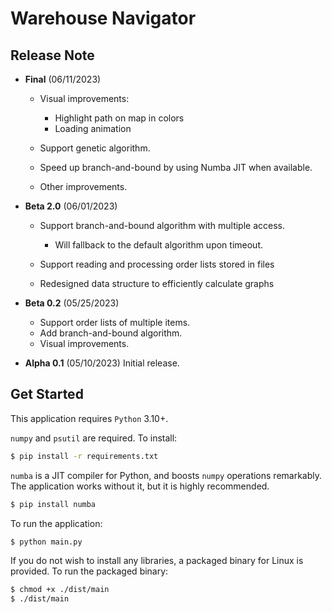 # Warehouse Navigator

## Release Note
- **Final** (06/11/2023)
  - Visual improvements:  
    - Highlight path on map in colors
    - Loading animation

  - Support genetic algorithm. 

  - Speed up branch-and-bound by using Numba JIT when available.

  - Other improvements. 


- **Beta 2.0** (06/01/2023)
  - Support branch-and-bound algorithm with multiple access. 
    - Will fallback to the default algorithm upon timeout. 
  
  - Support reading and processing order lists stored in files
  
  - Redesigned data structure to efficiently calculate graphs
  
- **Beta 0.2** (05/25/2023)
  - Support order lists of multiple items. 
  - Add branch-and-bound algorithm. 
  - Visual improvements. 

- **Alpha 0.1** (05/10/2023)
  Initial release. 

## Get Started
This application requires `Python` 3.10+. 

`numpy` and `psutil` are required. To install: 

```bash
$ pip install -r requirements.txt
```

`numba` is a JIT compiler for Python, and boosts `numpy` operations remarkably. The application works without it, but it is highly recommended. 

```bash
$ pip install numba
```

To run the application:
```bash
$ python main.py
```

If you do not wish to install any libraries, a packaged binary for Linux is provided. To run the packaged binary: 

```bash
$ chmod +x ./dist/main
$ ./dist/main
```

